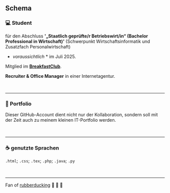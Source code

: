 ## Schema

### :computer: Student 
für den Abschluss 
**'„Staatlich geprüfte/r Betriebswirt/in“ (Bachelor Professional in Wirtschaft)'**
(Schwerpunkt Wirtschaftsinformatik und Zusatzfach Personalwirtschaft)
* *voraussichtlich* * im Juli 2025.

Mitglied im **[BreakfastClub](https://github.com/WF221-BreakfastClub)**.

**Recruiter & Office Manager** in einer Internetagentur.

<br>

---

### :file_folder: Portfolio

Dieser GitHub-Account dient nicht nur der Kollaboration, sondern soll mit der Zeit auch zu meinem kleinen IT-Portfolio werden.

<br>

---

### :coffee: genutzte Sprachen

`.html`; `.css`; `.tex`; `.php`; `.java`; `.py`

<br>

---

Fan of [rubberducking](https://en.wikipedia.org/wiki/Rubber_duck_debugging) 
:duck: :duck: :duck:

